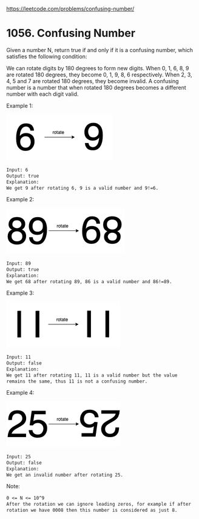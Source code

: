https://leetcode.com/problems/confusing-number/

# 1056. Confusing Number


Given a number N, return true if and only if it is a confusing number, which satisfies the following condition:

We can rotate digits by 180 degrees to form new digits. When 0, 1, 6, 8, 9 are rotated 180 degrees, they become 0, 1, 9, 8, 6 respectively. When 2, 3, 4, 5 and 7 are rotated 180 degrees, they become invalid. A confusing number is a number that when rotated 180 degrees becomes a different number with each digit valid.

 

Example 1:

<img src="img/1268_1.png">
</br>

```
Input: 6
Output: true
Explanation: 
We get 9 after rotating 6, 9 is a valid number and 9!=6.
```


Example 2:

<img src="img/1268_2.png">
</br>

```
Input: 89
Output: true
Explanation: 
We get 68 after rotating 89, 86 is a valid number and 86!=89.
```

Example 3:

<img src="img/1268_3.png">
</br>

```
Input: 11
Output: false
Explanation: 
We get 11 after rotating 11, 11 is a valid number but the value remains the same, thus 11 is not a confusing number.
```

Example 4:

<img src="img/1268_4.png">
</br>

```
Input: 25
Output: false
Explanation: 
We get an invalid number after rotating 25.
```
 

Note:

```
0 <= N <= 10^9
After the rotation we can ignore leading zeros, for example if after rotation we have 0008 then this number is considered as just 8.
```